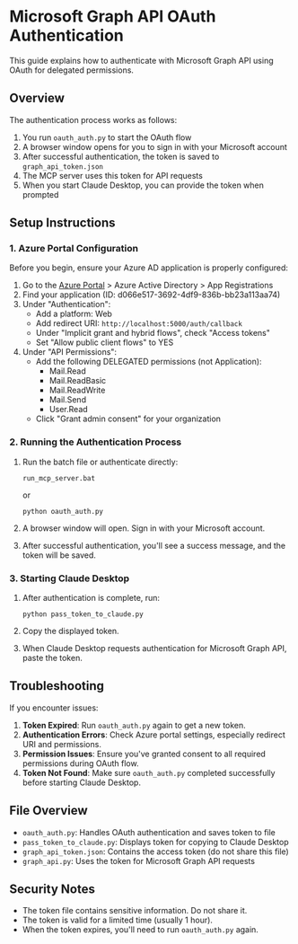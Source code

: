 # Microsoft Graph API OAuth Authentication

This guide explains how to authenticate with Microsoft Graph API using OAuth for delegated permissions.

## Overview

The authentication process works as follows:

1. You run `oauth_auth.py` to start the OAuth flow
2. A browser window opens for you to sign in with your Microsoft account
3. After successful authentication, the token is saved to `graph_api_token.json`
4. The MCP server uses this token for API requests
5. When you start Claude Desktop, you can provide the token when prompted

## Setup Instructions

### 1. Azure Portal Configuration

Before you begin, ensure your Azure AD application is properly configured:

1. Go to the [Azure Portal](https://portal.azure.com) > Azure Active Directory > App Registrations
2. Find your application (ID: d066e517-3692-4df9-836b-bb23a113aa74)
3. Under "Authentication":
   - Add a platform: Web
   - Add redirect URI: `http://localhost:5000/auth/callback`
   - Under "Implicit grant and hybrid flows", check "Access tokens"
   - Set "Allow public client flows" to YES
4. Under "API Permissions":
   - Add the following DELEGATED permissions (not Application):
     - Mail.Read
     - Mail.ReadBasic
     - Mail.ReadWrite
     - Mail.Send
     - User.Read
   - Click "Grant admin consent" for your organization

### 2. Running the Authentication Process

1. Run the batch file or authenticate directly:
   ```
   run_mcp_server.bat
   ```
   or
   ```
   python oauth_auth.py
   ```

2. A browser window will open. Sign in with your Microsoft account.
3. After successful authentication, you'll see a success message, and the token will be saved.

### 3. Starting Claude Desktop

1. After authentication is complete, run:
   ```
   python pass_token_to_claude.py
   ```

2. Copy the displayed token.

3. When Claude Desktop requests authentication for Microsoft Graph API, paste the token.

## Troubleshooting

If you encounter issues:

1. **Token Expired**: Run `oauth_auth.py` again to get a new token.
2. **Authentication Errors**: Check Azure portal settings, especially redirect URI and permissions.
3. **Permission Issues**: Ensure you've granted consent to all required permissions during OAuth flow.
4. **Token Not Found**: Make sure `oauth_auth.py` completed successfully before starting Claude Desktop.

## File Overview

- `oauth_auth.py`: Handles OAuth authentication and saves token to file
- `pass_token_to_claude.py`: Displays token for copying to Claude Desktop
- `graph_api_token.json`: Contains the access token (do not share this file)
- `graph_api.py`: Uses the token for Microsoft Graph API requests

## Security Notes

- The token file contains sensitive information. Do not share it.
- The token is valid for a limited time (usually 1 hour).
- When the token expires, you'll need to run `oauth_auth.py` again. 